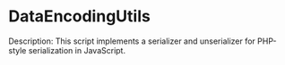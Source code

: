 # DataEncodingUtils
Description: This script implements a serializer and unserializer for PHP-style serialization in JavaScript.
